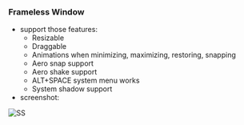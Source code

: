 ### Frameless Window
- support those features:
  - Resizable
  - Draggable
  - Animations when minimizing, maximizing, restoring, snapping
  - Aero snap support
  - Aero shake support
  - ALT+SPACE system menu works
  - System shadow support
- screenshot:

![SS](https://i.imgur.com/W7QVNst.png)
